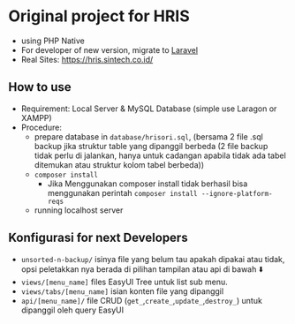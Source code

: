 # Original project for HRIS
- using PHP Native
- For developer of new version, migrate to [Laravel](https://github.com/ikhsanhmr/hris_backend)
- Real Sites: https://hris.sintech.co.id/ 

## How to use
- Requirement: Local Server & MySQL Database (simple use Laragon or XAMPP)
- Procedure:
  - prepare database in `database/hrisori.sql`, (bersama 2 file .sql backup jika struktur table yang dipanggil berbeda (2 file backup tidak perlu di jalankan, hanya untuk cadangan apabila tidak ada tabel ditemukan atau struktur kolom tabel berbeda))
  - `composer install`
    - Jika Menggunakan composer install tidak berhasil bisa menggunakan perintah `composer install --ignore-platform-reqs`
  - running localhost server 

## Konfigurasi for next Developers
- `unsorted-n-backup/` isinya file yang belum tau apakah dipakai atau tidak, opsi peletakkan nya berada di pilihan tampilan atau api di bawah ⬇️
- `views/[menu_name]` files EasyUI Tree untuk list sub menu.
- `views/tabs/[menu_name]` isian konten file yang dipanggil
- `api/[menu_name]/` file CRUD (`get_`,`create_`,`update_`,`destroy_`) untuk dipanggil oleh query EasyUI